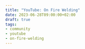 ```yaml
---
title: "YouTube: On Fire Welding"
date: 2023-06-28T09:00:00+02:00
draft: true
tags:
- community
- youtube
- on-fire-welding
---
```

